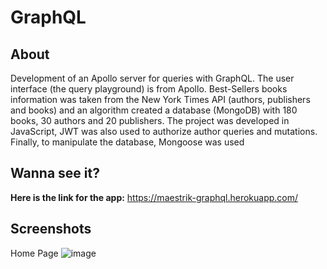 # GraphQL

## About

Development of an Apollo server for queries with GraphQL. The user interface (the query playground) is from Apollo. Best-Sellers books information was taken from the New York Times API (authors, publishers and books) and an algorithm created a database (MongoDB) with 180 books, 30 authors and 20 publishers. The project was developed in JavaScript, JWT was also used to authorize author queries and mutations. Finally, to manipulate the database, Mongoose was used

## Wanna see it?

**Here is the link for the app:** https://maestrik-graphql.herokuapp.com/

## Screenshots

Home Page
![image](https://user-images.githubusercontent.com/92406653/162286203-e532decc-098a-4721-8272-86e23b0f5a5e.png)

